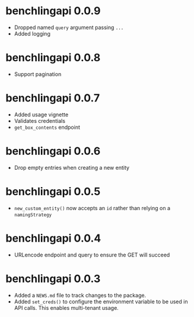 # benchlingapi 0.0.9

* Dropped named `query` argument passing `...`
* Added logging

# benchlingapi 0.0.8

* Support pagination

# benchlingapi 0.0.7

* Added usage vignette
* Validates credentials
* `get_box_contents` endpoint

# benchlingapi 0.0.6

* Drop empty entries when creating a new entity

# benchlingapi 0.0.5

* `new_custom_entity()` now accepts an `id` rather than relying on a `namingStrategy`

# benchlingapi 0.0.4

* URLencode endpoint and query to ensure the GET will succeed

# benchlingapi 0.0.3

* Added a `NEWS.md` file to track changes to the package.
* Added `set_creds()` to configure the environment variable to be used
  in API calls. This enables multi-tenant usage.
